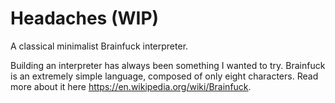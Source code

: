 # Headaches (WIP)
A classical minimalist Brainfuck interpreter.

Building an interpreter has always been something I wanted to try. Brainfuck is an extremely simple language, composed of only
eight characters. Read more about it here <https://en.wikipedia.org/wiki/Brainfuck>.
